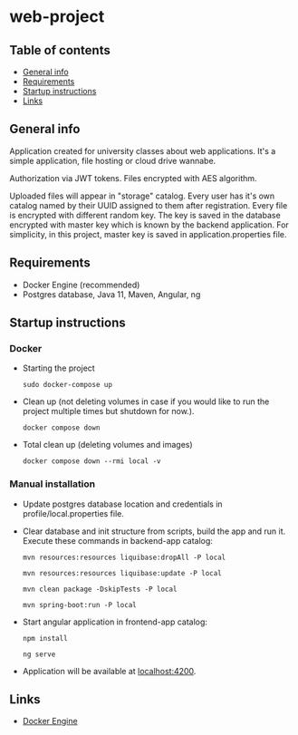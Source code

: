 # web-project

## Table of contents
* [General info](#general-info)
* [Requirements](#requirements)
* [Startup instructions](#startup-instructions)
* [Links](#links)

## General info
Application created for university classes about web applications.
It's a simple application, file hosting or cloud drive wannabe.

Authorization via JWT tokens. Files encrypted with AES algorithm.

Uploaded files will appear in "storage" catalog.
Every user has it's own catalog named by their UUID assigned to them after registration.
Every file is encrypted with different random key. 
The key is saved in the database encrypted with master key which is known by the backend application.
For simplicity, in this project, master key is saved in application.properties file.

## Requirements
* Docker Engine (recommended) 
* Postgres database, Java 11, Maven, Angular, ng

## Startup instructions

### Docker

* Starting the project

   ```sudo docker-compose up```

* Clean up (not deleting volumes in case if you would like to run the project multiple times but shutdown for now.).

   ```docker compose down```

* Total clean up (deleting volumes and images)

   ```docker compose down --rmi local -v```

### Manual installation

* Update postgres database location and credentials in profile/local.properties file.

* Clear database and init structure from scripts, build the app and run it. Execute these commands in backend-app catalog:

    ```mvn resources:resources liquibase:dropAll -P local```

    ```mvn resources:resources liquibase:update -P local```

    ```mvn clean package -DskipTests -P local```

    ```mvn spring-boot:run -P local```


* Start angular application in frontend-app catalog:

   ```npm install```

   ```ng serve```


* Application will be available at [localhost:4200](http://localhost:4200).

## Links
* [Docker Engine](https://docs.docker.com/engine/install/)
